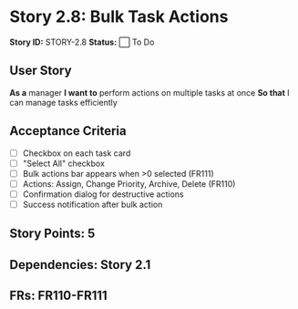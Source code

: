 # Story 2.8: Bulk Task Actions

**Story ID:** STORY-2.8
**Status:** ⬜ To Do

## User Story
**As a** manager
**I want to** perform actions on multiple tasks at once
**So that** I can manage tasks efficiently

## Acceptance Criteria
- [ ] Checkbox on each task card
- [ ] "Select All" checkbox
- [ ] Bulk actions bar appears when >0 selected (FR111)
- [ ] Actions: Assign, Change Priority, Archive, Delete (FR110)
- [ ] Confirmation dialog for destructive actions
- [ ] Success notification after bulk action

## Story Points: 5
## Dependencies: Story 2.1
## FRs: FR110-FR111
